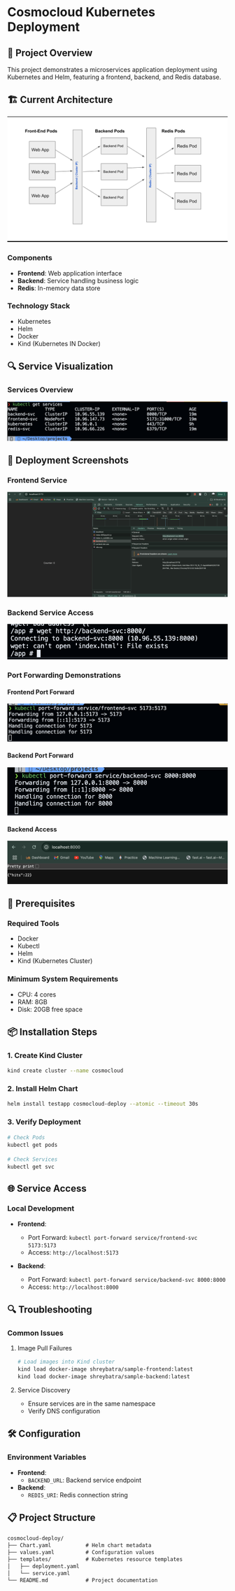 # Cosmocloud Kubernetes Deployment

## 📌 Project Overview

This project demonstrates a microservices application deployment using Kubernetes and Helm, featuring a frontend, backend, and Redis database.

## 🏗️ Current Architecture

![Current Architecture](current-architecture.png)

### Components
- **Frontend**: Web application interface
- **Backend**: Service handling business logic
- **Redis**: In-memory data store

### Technology Stack
- Kubernetes
- Helm
- Docker
- Kind (Kubernetes IN Docker)

## 🔍 Service Visualization

### Services Overview
![Services List](services-list.png)

## 🚀 Deployment Screenshots

### Frontend Service
![Frontend Service](frontend.png)

### Backend Service Access
![Backend Service Access](backend-svc-can-access.png)

### Port Forwarding Demonstrations
#### Frontend Port Forward
![Frontend Port Forward](frontend-portforward.png)

#### Backend Port Forward
![Backend Port Forward](backend-port-forward.png)

#### Backend Access
![Backend Access](backend-access.png)

## 🔧 Prerequisites

### Required Tools
- Docker
- Kubectl
- Helm
- Kind (Kubernetes Cluster)

### Minimum System Requirements
- CPU: 4 cores
- RAM: 8GB
- Disk: 20GB free space

## 📦 Installation Steps

### 1. Create Kind Cluster
```bash
kind create cluster --name cosmocloud
```

### 2. Install Helm Chart
```bash
helm install testapp cosmocloud-deploy --atomic --timeout 30s
```

### 3. Verify Deployment
```bash
# Check Pods
kubectl get pods

# Check Services
kubectl get svc
```

## 🌐 Service Access

### Local Development
- **Frontend**: 
  - Port Forward: `kubectl port-forward service/frontend-svc 5173:5173`
  - Access: `http://localhost:5173`

- **Backend**: 
  - Port Forward: `kubectl port-forward service/backend-svc 8000:8000`
  - Access: `http://localhost:8000`

## 🔍 Troubleshooting

### Common Issues
1. Image Pull Failures
   ```bash
   # Load images into Kind cluster
   kind load docker-image shreybatra/sample-frontend:latest
   kind load docker-image shreybatra/sample-backend:latest
   ```

2. Service Discovery
   - Ensure services are in the same namespace
   - Verify DNS configuration

## 🛠 Configuration

### Environment Variables
- **Frontend**:
  - `BACKEND_URL`: Backend service endpoint
- **Backend**:
  - `REDIS_URI`: Redis connection string

## 📋 Project Structure
```
cosmocloud-deploy/
├── Chart.yaml           # Helm chart metadata
├── values.yaml          # Configuration values
├── templates/           # Kubernetes resource templates
│   ├── deployment.yaml
│   └── service.yaml
└── README.md            # Project documentation
```

